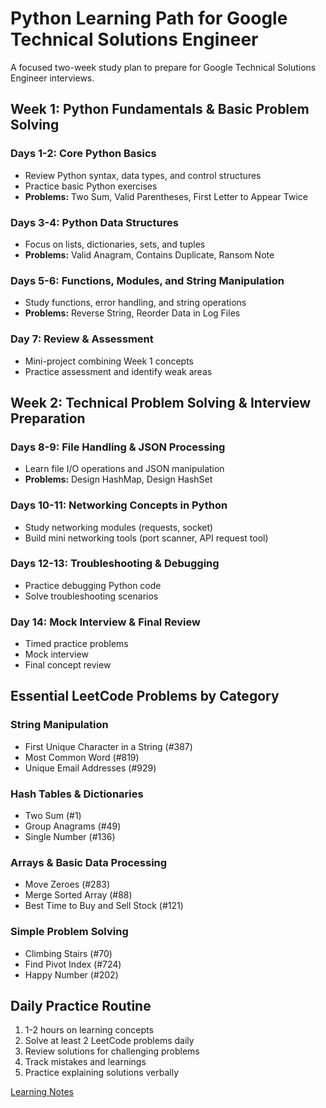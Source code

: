 # Python Learning Path for Google Technical Solutions Engineer

A focused two-week study plan to prepare for Google Technical Solutions Engineer interviews.

## Week 1: Python Fundamentals & Basic Problem Solving

### Days 1-2: Core Python Basics
- Review Python syntax, data types, and control structures
- Practice basic Python exercises
- **Problems:** Two Sum, Valid Parentheses, First Letter to Appear Twice

### Days 3-4: Python Data Structures
- Focus on lists, dictionaries, sets, and tuples
- **Problems:** Valid Anagram, Contains Duplicate, Ransom Note

### Days 5-6: Functions, Modules, and String Manipulation
- Study functions, error handling, and string operations
- **Problems:** Reverse String, Reorder Data in Log Files

### Day 7: Review & Assessment
- Mini-project combining Week 1 concepts
- Practice assessment and identify weak areas

## Week 2: Technical Problem Solving & Interview Preparation

### Days 8-9: File Handling & JSON Processing
- Learn file I/O operations and JSON manipulation
- **Problems:** Design HashMap, Design HashSet

### Days 10-11: Networking Concepts in Python
- Study networking modules (requests, socket)
- Build mini networking tools (port scanner, API request tool)

### Days 12-13: Troubleshooting & Debugging
- Practice debugging Python code
- Solve troubleshooting scenarios

### Day 14: Mock Interview & Final Review
- Timed practice problems
- Mock interview
- Final concept review

## Essential LeetCode Problems by Category

### String Manipulation
- First Unique Character in a String (#387)
- Most Common Word (#819)
- Unique Email Addresses (#929)

### Hash Tables & Dictionaries
- Two Sum (#1)
- Group Anagrams (#49)
- Single Number (#136)

### Arrays & Basic Data Processing
- Move Zeroes (#283)
- Merge Sorted Array (#88)
- Best Time to Buy and Sell Stock (#121)

### Simple Problem Solving
- Climbing Stairs (#70)
- Find Pivot Index (#724)
- Happy Number (#202)

## Daily Practice Routine
1. 1-2 hours on learning concepts
2. Solve at least 2 LeetCode problems daily
3. Review solutions for challenging problems
4. Track mistakes and learnings
5. Practice explaining solutions verbally

[Learning Notes](https://www.notion.so/Learning-Note-1bca9aed0dbe80c88318cba947c59704?pvs=21)
